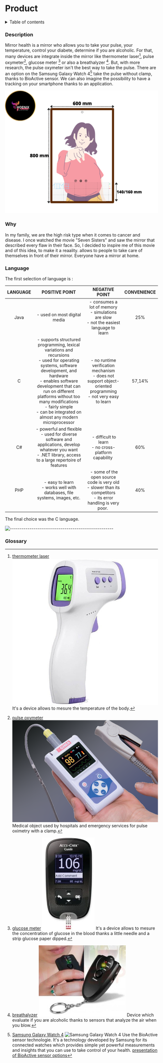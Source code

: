 # Product

<details>
<summary>Table of contents</summary>

- [Product](#product)
    - [Description](#description)
    - [Why](#why)
    - [Language](#language)
    - [Glossary](#glossary)

</details>

### Description

Mirror health is a mirror who allows you to take your pulse, your temperature, control your diabete, determine if you are alcoholic.
For that, many devices are integrate inside the mirror like thermometer laser[^1], pulse oxymeter[^2], glucose meter [^3] or also a breathalyzer [^4]. But, with more research, the pulse oxymeter isn't the best way to take the pulse. There are an option on the Samsung Galaxy Watch 4[^5] take the pulse without clamp, thanks to BioActive sensor.
We can also imagine the possibility to have a tracking on your smartphone thanks to an application.

![health mirror design](/img/design.png)

### Why

In my family, we are the high risk type when it comes to cancer and disease. I once watched the movie "Seven Sisters" and saw the mirror that described every flaw in their face.
So, I decided to inspire me of this movie and of this idea, to make it a reaality. allows to people to take care of themselves in front of their mirror.
Everyone have a mirror at home.

### Language

The first selection of language is :

| LANGUAGE | POSITIVE POINT | NEGATIVE POINT | CONVENIENCE |
| :-: | :-: | :-: | :-: |
| Java | - used on most digital media | - consumes a lot of memory <br> - simulations are slow <br> - not the easiest language to learn | 25% |
| C | - supports structured programming, lexical variations and recursions <br> - used for operating systems, software development, and hardware <br> - enables software development that can run on different platforms without too many modifications <br> - fairly simple <br> - can be integrated on almost any modern microprocessor | - no runtime verification mechanism <br> - does not support object-oriented programming <br> - not very easy to learn | 57,14% |
| C# | - powerful and flexible <br> - used for diverse software and applications, develop whatever you want <br> - .NET library, access to a large repertoire of features | - difficult to learn <br> - no cross-platform capability | 60% |
| PHP | - easy to learn <br> - works well with databases, file systems, images, etc. | - some of the open source code is very old <br> - slower than its competitors <br> - its error handling is very poor. | 40% |

The final choice was the C language.

![-----------------------------------------------------](https://raw.githubusercontent.com/andreasbm/readme/master/assets/lines/rainbow.png)

### Glossary

[^1]: [thermometer laser](https://www.amazon.fr/Thermom%C3%A8tre-IDOIT-Thermometre-Infrarouge-Affichage/dp/B08DFXYWNN/ref=sr_1_32?adgrpid=54908680263&hvadid=275507361595&hvdev=c&hvlocphy=9055097&hvnetw=g&hvqmt=b&hvrand=18183104330674911873&hvtargid=kwd-312280216289&hydadcr=14196_1754673&keywords=thermometre+laser&qid=1683279299&sr=8-32)
![thermometer laser](/img/thermometer_laser.jpg)
It's a device allows to mesure the temperature of the body.

[^2]: [pulse oxymeter](https://www.girodmedical.com/oxymetre-de-pouls-gima-oxy-50.html?gclid=Cj0KCQjwmZejBhC_ARIsAGhCqnfffJiRekEX9ncZj409bsH15Q1_QS9eeRczSvkXCyED67N8__7Gd5AaAsB2EALw_wcB)
![pulse oxymeter](/img/pulse_oxymeter.png)
Medical object used by hospitals and emergency services for pulse oximetry with a clamp.

[^3]: [glucose meter](https://www.amazon.com/Glucose-Monitor-Glucometer-Lancets-Solution/dp/B08LYC288R/ref=zg_mw_3777171_sccl_2/147-1452400-9255329?psc=1)
![glucose meter](/img/glucose_meter.png)
It's a device allows to mesure the concentration of glucose in the blood thanks a little needle and a strip glucose paper dipped.

[^4]: [breathalyzer](https://www.ebay.fr/itm/224971220617?chn=ps&mkevt=1&mkcid=28#rpdCntId)
![breathalyzer](/img/breathalyzer.png)
Device which evaluate if you are alcoholic thanks to sensors that analyze the air when you blow.

[^5]: [Samsung Galaxy Watch 4](https://www.pocket-lint.com/fr-fr/montres-connectees/acheteurs-guides/samsung/157658-samsung-galaxy-watch-4-vs-galaxy-watch-4-differences-classiques-comparees/)
![Samsung Galaxy Watch 4](/img/Samsung_Galaxy_Watch_4.jpg)
Use the BioActive sensor technologie. It's a technology developed by Samsung for its connected watches which provides simple yet powerful measurements and insights that you can use to take control of your health.
[presentation of BioActive sensor options](https://www.youtube.com/watch?v=yEoCDSwuJHc)

